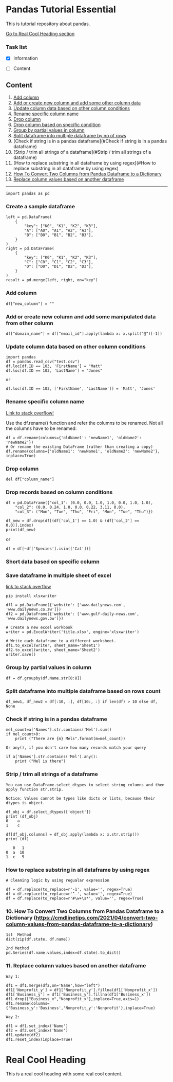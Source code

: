 # Pandas Tutorial Essential

This is tutorial repository about pandas.

[Go to Real Cool Heading section](#real-cool-heading)

### Task list

- [x] Information
- [ ] Content


## Content

1. [Add column](#add-column)
2. [Add or create new column and add some other column data](#add-or-create-new-column-and-add-some-manuplated-data-from-other-column)
3. [Update column data based on other column conditions](#update-column-data-based-on-other-column-conditons)
3. [Rename specific column name](#rename-specific-column-name)
4. [Drop column](#drop-column)
5. [Drop column based on specific condition](#drop-records-based-on-column-conditons)
6. [Group by partial values in column](#group-by-partial-values-in-column)
6. [Split dataframe into multiple dataframe by no of rows](#split-dataframe-into-multiple-dataframe-by-no-of-rows)
7. [Check if string is in a pandas dataframe](#Check if string is in a pandas dataframe)
8. [Strip / trim all strings of a dataframe](#Strip / trim all strings of a dataframe)
9. [How to replace substring in all dataframe by using regex](#How to replace substring in all dataframe by using regex)
10. [How To Convert Two Columns from Pandas Dataframe to a Dictionary](#https://cmdlinetips.com/2021/04/convert-two-column-values-from-pandas-dataframe-to-a-dictionary)
11. [Replace column values based on another dataframe]()

-----------------------


```import pandas as pd```


### Create a sample dataframe

```
left = pd.DataFrame(
    {
        "key": ["K0", "K1", "K2", "K3"],
        "A": ["A0", "A1", "A2", "A3"],
        "B": ["B0", "B1", "B2", "B3"],
    }
)
right = pd.DataFrame(
    {
        "key": ["K0", "K1", "K2", "K3"],
        "C": ["C0", "C1", "C2", "C3"],
        "D": ["D0", "D1", "D2", "D3"],
    }
)
result = pd.merge(left, right, on="key")
```

### Add column
```df["new_column"] = ""```


### Add or create new column and add some manipulated data from other column

```df["domain_name"] = df["email_id"].apply(lambda x: x.split("@")[-1])```

### Update column data based on other column conditions

```
import pandas
df = pandas.read_csv("test.csv")
df.loc[df.ID == 103, 'FirstName'] = "Matt"
df.loc[df.ID == 103, 'LastName'] = "Jones"

or

df.loc[df.ID == 103, ['FirstName', 'LastName']] = 'Matt', 'Jones'
```


### Rename specific column name
[Link to stack overflow!](https://stackoverflow.com/a/11354850/3532385)

Use the df.rename() function and refer the columns to be renamed. Not all the columns have to be renamed:
```
df = df.rename(columns={'oldName1': 'newName1', 'oldName2': 'newName2'})
# Or rename the existing DataFrame (rather than creating a copy) 
df.rename(columns={'oldName1': 'newName1', 'oldName2': 'newName2'}, inplace=True)
```


### Drop column
```del df["column_name"]```


### Drop records based on column conditions

```
df = pd.DataFrame({"col_1": (0.0, 0.0, 1.0, 1.0, 0.0, 1.0, 1.0),
    "col_2": (0.0, 0.24, 1.0, 0.0, 0.22, 3.11, 0.0),
    "col_3": ("Mon", "Tue", "Thu", "Fri", "Mon", "Tue", "Thu")})

df_new = df.drop(df[(df['col_1'] == 1.0) & (df['col_2'] == 0.0)].index)
print(df_new)
```

or 

```df = df[~df['Species'].isin(['Cat'])]```



### Short data based on specific column


### Save dataframe in multiple sheet of excel
[link to stack overflow](https://stackoverflow.com/a/58652904/3532385)

```
pip install xlsxwriter

df1 = pd.DataFrame({'website': ['www.dailynews.com', 'www.dailynews.co.zw']})
df2 = pd.DataFrame({'website': ['www.gulf-daily-news.com', 'www.dailynews.gov.bw']})

# Create a new excel workbook
writer = pd.ExcelWriter('title.xlsx', engine='xlsxwriter')

# Write each dataframe to a different worksheet.
df1.to_excel(writer, sheet_name='Sheet1')
df2.to_excel(writer, sheet_name='Sheet2')
writer.save()
```

### Group by partial values in column
```
df = df.groupby(df.Name.str[0:8])

```

### Split dataframe into multiple dataframe based on rows count
```
df_new1, df_new2 = df[:10, :], df[10:, :] if len(df) > 10 else df, None
```

### Check if string is in a pandas dataframe

```
mel_count=a['Names'].str.contains('Mel').sum()
if mel_count>0:
    print ("There are {m} Mels".format(m=mel_count))

Or any(), if you don't care how many records match your query

if a['Names'].str.contains('Mel').any():
    print ("Mel is there")
```

### Strip / trim all strings of a dataframe

```
You can use DataFrame.select_dtypes to select string columns and then apply function str.strip.

Notice: Values cannot be types like dicts or lists, because their dtypes is object.

df_obj = df.select_dtypes(['object'])
print (df_obj)
0    a  
1    c  

df[df_obj.columns] = df_obj.apply(lambda x: x.str.strip())
print (df)

   0   1
0  a  10
1  c   5
```


### How to replace substring in all dataframe by using regex

```
# Cleaning logic by using regualar expression  

df = df.replace(to_replace=r'-1', value='', regex=True)
df = df.replace(to_replace=r'^-', value='', regex=True)
df = df.replace(to_replace=r'#\w+\s*', value='', regex=True)

```

### 10. How To Convert Two Columns from Pandas Dataframe to a Dictionary  (https://cmdlinetips.com/2021/04/convert-two-column-values-from-pandas-dataframe-to-a-dictionary)

```
1st  Method 
dict(zip(df.state, df.name))

2nd Method
pd.Series(df.name.values,index=df.state).to_dict()

```

### 11. Replace column values based on another dataframe

```
Way 1:

df1 = df1.merge(df2,on='Name',how="left")
df1['Nonprofit_y'] = df1['Nonprofit_y'].fillna(df1['Nonprofit_x'])
df1['Business_y'] = df1['Business_y'].fillna(df1['Business_x'])
df1.drop(["Business_x","Nonprofit_x"],inplace=True,axis=1)
df1.rename(columns={'Business_y':'Business','Nonprofit_y':'Nonprofit'},inplace=True)

Way 2:

df1 = df1.set_index('Name')
df2 = df2.set_index('Name')
df1.update(df2)
df1.reset_index(inplace=True)
```



# Real Cool Heading

This is a real cool heading with some real cool content.

